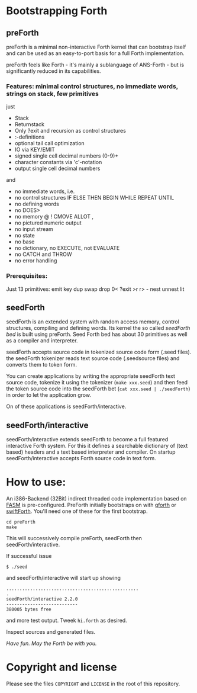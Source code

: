 # Bootstrapping Forth

## preForth

preForth is a minimal non-interactive Forth kernel that can bootstrap itself and can be used as an easy-to-port basis for a full Forth implementation.

preForth feels like Forth - it's mainly a sublanguage of ANS-Forth - but is significantly reduced in its capabilities.

### Features: minimal control structures, no immediate words, strings on stack, few primitives

just

- Stack
- Returnstack
- Only ?exit and recursion as control structures
- :-definitions
- optional tail call optimization
- IO via KEY/EMIT
- signed single cell decimal numbers (0-9)+
- character constants via 'c'-notation
- output single cell decimal numbers

and

- no immediate words, i.e.
- no control structures IF ELSE THEN BEGIN WHILE REPEAT UNTIL
- no defining words
- no DOES>
- no memory @ ! CMOVE ALLOT ,
- no pictured numeric output
- no input stream
- no state
- no base
- no dictionary, no EXECUTE, not EVALUATE
- no CATCH and THROW
- no error handling

### Prerequisites:

  Just 13 primitives: emit key dup swap drop 0< ?exit >r r> - nest unnest lit

## seedForth

seedForth is an extended system with random access memory, control structures, compiling and defining words. Its kernel the so called *seedForth bed* is built using preForth. Seed Forth bed has about 30 primitives as well as a compiler and interpreter. 

seedForth accepts source code in tokenized source code form (.seed files). the seedForth tokenizer reads text source code (.seedsource files) and converts them to token form. 

You can create applications by writing the appropriate seedForth text source code, tokenize it using the tokenizer (`make xxx.seed`) and then feed the token source code into the seedForth bet (`cat xxx.seed | ./seedForth`) in order to let the application grow.

On of these applications is seedForth/interactive.

## seedForth/interactive

seedForth/interactive extends seedForth to become a full featured interactive Forth system. For this it defines a searchable dictionary of (text based) headers and a text based interpreter and compiler.
On startup seedForth/interactive accepts Forth source code in text form.

# How to use:

An i386-Backend (32Bit) indirect threaded code implementation based on [FASM](https://flatassembler.net/) is pre-configured.
PreForth initially bootstraps on with [gforth](https://www.gnu.org/software/gforth/) or [swiftForth](https://www.forth.com/swiftforth/). 
You'll need one of these for the first bootstrap.

    cd preForth
    make

This will successively compile preForth, seedForth then seedForth/interactive.

If successful issue

    $ ./seed
    
and seedForth/interactive will start up showing
    
    ..................................................
    .
    seedForth/interactive 2.2.0
    ---------------------------
    380005 bytes free
 
and more test output. Tweek `hi.forth` as desired.

Inspect sources and generated files.

*Have fun. May the Forth be with you.*

# Copyright and license

Please see the files `COPYRIGHT` and `LICENSE` in the root of this repository.
